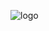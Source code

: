 ![logo](https://user-images.githubusercontent.com/68319172/117883527-21319400-b2c9-11eb-9cfb-aaff67785dbc.png)


